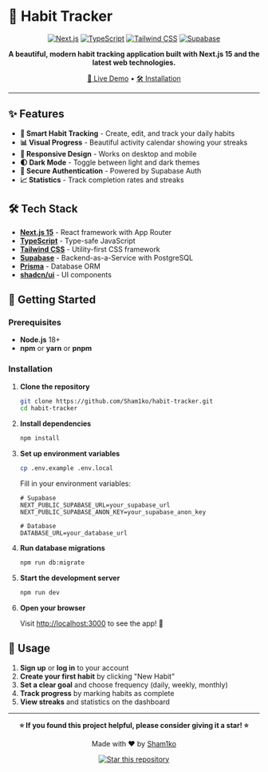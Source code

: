# 🌟 Habit Tracker

<div align="center">

[![Next.js](https://img.shields.io/badge/Next.js-15.2.4-blueviolet.svg)](https://nextjs.org/)
[![TypeScript](https://img.shields.io/badge/TypeScript-5.8.2-blue.svg)](https://www.typescriptlang.org/)
[![Tailwind CSS](https://img.shields.io/badge/Tailwind%20CSS-4.0-38B2AC.svg)](https://tailwindcss.com/)
[![Supabase](https://img.shields.io/badge/Supabase-2.49.4-green.svg)](https://supabase.com/)

**A beautiful, modern habit tracking application built with Next.js 15 and the latest web technologies.**

[🚀 Live Demo](https://habit.sham1ko.tech/) • [🛠️ Installation](#installation)

</div>

---

## ✨ Features

- **🎯 Smart Habit Tracking** - Create, edit, and track your daily habits
- **📊 Visual Progress** - Beautiful activity calendar showing your streaks
- **📱 Responsive Design** - Works on desktop and mobile
- **🌓 Dark Mode** - Toggle between light and dark themes
- **🔐 Secure Authentication** - Powered by Supabase Auth
- **📈 Statistics** - Track completion rates and streaks

## 🛠️ Tech Stack

- **[Next.js 15](https://nextjs.org/)** - React framework with App Router
- **[TypeScript](https://www.typescriptlang.org/)** - Type-safe JavaScript
- **[Tailwind CSS](https://tailwindcss.com/)** - Utility-first CSS framework
- **[Supabase](https://supabase.com/)** - Backend-as-a-Service with PostgreSQL
- **[Prisma](https://prisma.io/)** - Database ORM
- **[shadcn/ui](https://ui.shadcn.com/)** - UI components

## 🚀 Getting Started

### Prerequisites

- **Node.js** 18+
- **npm** or **yarn** or **pnpm**

### Installation

1. **Clone the repository**

   ```bash
   git clone https://github.com/Sham1ko/habit-tracker.git
   cd habit-tracker
   ```

2. **Install dependencies**

   ```bash
   npm install
   ```

3. **Set up environment variables**

   ```bash
   cp .env.example .env.local
   ```

   Fill in your environment variables:

   ```env
   # Supabase
   NEXT_PUBLIC_SUPABASE_URL=your_supabase_url
   NEXT_PUBLIC_SUPABASE_ANON_KEY=your_supabase_anon_key

   # Database
   DATABASE_URL=your_database_url
   ```

4. **Run database migrations**

   ```bash
   npm run db:migrate
   ```

5. **Start the development server**

   ```bash
   npm run dev
   ```

6. **Open your browser**

   Visit [http://localhost:3000](http://localhost:3000) to see the app! 🎉

## 🎯 Usage

1. **Sign up** or **log in** to your account
2. **Create your first habit** by clicking "New Habit"
3. **Set a clear goal** and choose frequency (daily, weekly, monthly)
4. **Track progress** by marking habits as complete
5. **View streaks** and statistics on the dashboard

---

<div align="center">

**⭐ If you found this project helpful, please consider giving it a star! ⭐**

Made with ❤️ by [Sham1ko](https://github.com/Sham1ko)

[![Star this repository](https://img.shields.io/github/stars/Sham1ko/habit-tracker?style=social)](https://github.com/Sham1ko/habit-tracker/stargazers)

</div>
